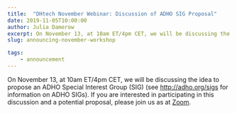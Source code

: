 ```yaml
---
title:  "DHtech November Webinar: Discussion of ADHO SIG Proposal"
date: 2019-11-05T10:00:00
author: Julia Damerow
excerpt: On November 13, at 10am ET/4pm CET, we will be discussing the idea to propose an ADHO Special Interest Group.
slug: announcing-november-workshop

tags:
    - announcement
---
```


On November 13, at 10am ET/4pm CET, we will be discussing the idea to propose an ADHO Special Interest Group (SIG) (see http://adho.org/sigs for information on ADHO SIGs). If you are interested in participating in this discussion and a potential proposal, please join us as at [Zoom](https://zoom.us/j/755179791).
